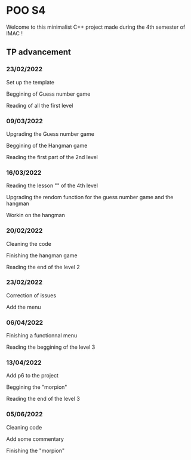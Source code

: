 # POO S4

Welcome to this minimalist C++ project made during the 4th semester of IMAC !

## TP advancement

### 23/02/2022
  Set up the template
  
  Beggining of Guess number game
  
  Reading of all the first level
 
### 09/03/2022
  Upgrading the Guess number game
  
  Beggining of the Hangman game
  
  Reading the first part of the 2nd level
  
### 16/03/2022
  Reading the lesson "<random>" of the 4th level
  
  Upgrading the rendom function for the guess number game and the hangman
  
  Workin on the hangman

### 20/02/2022
  Cleaning the code
  
  Finishing the hangman game 
  
  Reading the end of the level 2
  
### 23/02/2022
  Correction of issues
  
  Add the menu
  
### 06/04/2022
  Finishing a functionnal menu
  
  Reading the beggining of the level 3
  
  
### 13/04/2022
  Add p6 to the project
  
  Beggining the "morpion"
  
  Reading the end of the level 3
 
### 05/06/2022
  Cleaning code 
  
  Add some commentary
  
  Finishing the "morpion"

  

  



